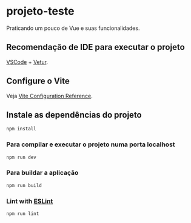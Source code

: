 # projeto-teste

Praticando um pouco de Vue e suas funcionalidades.

## Recomendação de IDE para executar o projeto

[VSCode](https://code.visualstudio.com/) + [Vetur](https://marketplace.visualstudio.com/items?itemName=Vue.volar).

## Configure o Vite

Veja [Vite Configuration Reference](https://vitejs.dev/config/).

## Instale as dependências do projeto

```sh
npm install
```

### Para compilar e executar o projeto numa porta localhost

```sh
npm run dev
```

### Para buildar a aplicação

```sh
npm run build
```

### Lint with [ESLint](https://eslint.org/)

```sh
npm run lint
```

